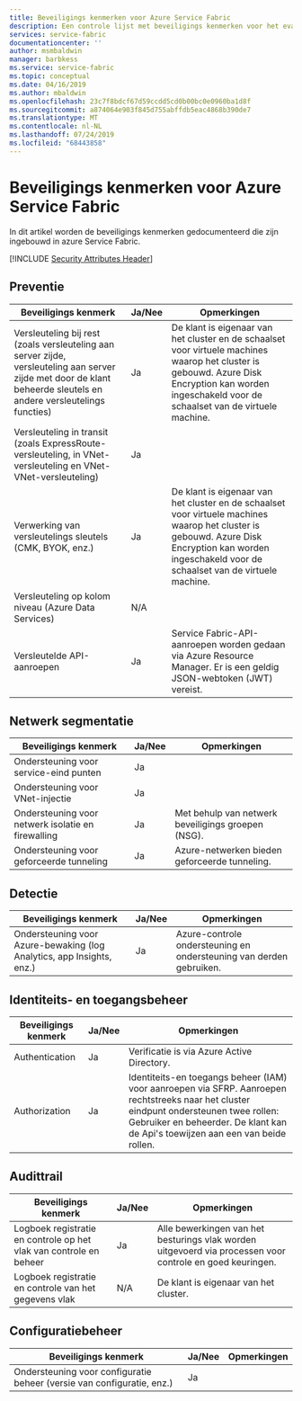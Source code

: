 ```yaml
---
title: Beveiligings kenmerken voor Azure Service Fabric
description: Een controle lijst met beveiligings kenmerken voor het evalueren van Azure Service Fabric
services: service-fabric
documentationcenter: ''
author: msmbaldwin
manager: barbkess
ms.service: service-fabric
ms.topic: conceptual
ms.date: 04/16/2019
ms.author: mbaldwin
ms.openlocfilehash: 23c7f8bdcf67d59ccdd5cd0b00bc0e0960ba1d8f
ms.sourcegitcommit: a874064e903f845d755abffdb5eac4868b390de7
ms.translationtype: MT
ms.contentlocale: nl-NL
ms.lasthandoff: 07/24/2019
ms.locfileid: "68443858"
---
```

# <a name="security-attributes-for-azure-service-fabric"></a>Beveiligings kenmerken voor Azure Service Fabric

In dit artikel worden de beveiligings kenmerken gedocumenteerd die zijn ingebouwd in azure Service Fabric. 

[!INCLUDE [Security Attributes Header](../../includes/security-attributes-header.md)]

## <a name="preventative"></a>Preventie

| Beveiligings kenmerk | Ja/Nee | Opmerkingen |
|---|---|--|
| Versleuteling bij rest (zoals versleuteling aan server zijde, versleuteling aan server zijde met door de klant beheerde sleutels en andere versleutelings functies)| Ja | De klant is eigenaar van het cluster en de schaalset voor virtuele machines waarop het cluster is gebouwd. Azure Disk Encryption kan worden ingeschakeld voor de schaalset van de virtuele machine. |
| Versleuteling in transit (zoals ExpressRoute-versleuteling, in VNet-versleuteling en VNet-VNet-versleuteling)| Ja |  |
| Verwerking van versleutelings sleutels (CMK, BYOK, enz.)| Ja | De klant is eigenaar van het cluster en de schaalset voor virtuele machines waarop het cluster is gebouwd. Azure Disk Encryption kan worden ingeschakeld voor de schaalset van de virtuele machine. |
| Versleuteling op kolom niveau (Azure Data Services)| N/A |  |
| Versleutelde API-aanroepen| Ja | Service Fabric-API-aanroepen worden gedaan via Azure Resource Manager. Er is een geldig JSON-webtoken (JWT) vereist. |

## <a name="network-segmentation"></a>Netwerk segmentatie

| Beveiligings kenmerk | Ja/Nee | Opmerkingen |
|---|---|--|
| Ondersteuning voor service-eind punten| Ja |  |
| Ondersteuning voor VNet-injectie| Ja |  |
| Ondersteuning voor netwerk isolatie en firewalling| Ja | Met behulp van netwerk beveiligings groepen (NSG). |
| Ondersteuning voor geforceerde tunneling| Ja | Azure-netwerken bieden geforceerde tunneling. |

## <a name="detection"></a>Detectie

| Beveiligings kenmerk | Ja/Nee | Opmerkingen|
|---|---|--|
| Ondersteuning voor Azure-bewaking (log Analytics, app Insights, enz.)| Ja | Azure-controle ondersteuning en ondersteuning van derden gebruiken. |

## <a name="identity-and-access-management"></a>Identiteits- en toegangsbeheer

| Beveiligings kenmerk | Ja/Nee | Opmerkingen|
|---|---|--|
| Authentication| Ja | Verificatie is via Azure Active Directory. |
| Authorization| Ja | Identiteits-en toegangs beheer (IAM) voor aanroepen via SFRP. Aanroepen rechtstreeks naar het cluster eindpunt ondersteunen twee rollen: Gebruiker en beheerder. De klant kan de Api's toewijzen aan een van beide rollen. |


## <a name="audit-trail"></a>Audittrail

| Beveiligings kenmerk | Ja/Nee | Opmerkingen|
|---|---|--|
| Logboek registratie en controle op het vlak van controle en beheer| Ja | Alle bewerkingen van het besturings vlak worden uitgevoerd via processen voor controle en goed keuringen. |
| Logboek registratie en controle van het gegevens vlak| N/A | De klant is eigenaar van het cluster.  |

## <a name="configuration-management"></a>Configuratiebeheer

| Beveiligings kenmerk | Ja/Nee | Opmerkingen|
|---|---|--|
| Ondersteuning voor configuratie beheer (versie van configuratie, enz.)| Ja | |